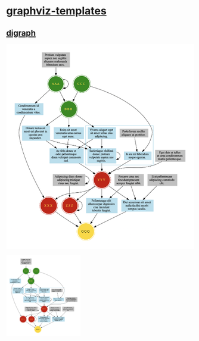 # [graphviz-templates](https://github.com/cb-g/graphviz-templates)

## [digraph](https://github.com/cb-g/graphviz-templates/blob/main/digraph.py)

![](https://github.com/cb-g/graphviz-templates/blob/main/digraph.gv.png)

<img src="digraph.gv.png" alt="digraph" width="200"/>
